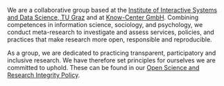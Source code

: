 We are a collaborative group based at the [Institute of Interactive Systems and Data Science, TU Graz](https://www.tugraz.at/institute/isds/home/) and at [Know-Center GmbH](https://www.know-center.at/). Combining competences in information science, sociology, and psychology, we conduct meta-research to investigate and assess services, policies, and practices that make research more open, responsible and reproducible.

As a group, we are dedicated to practicing transparent, participatory and inclusive research. We have therefore set principles for ourselves we are committed to uphold. These can be found in our [Open Science and Research Integrity Policy](https://orrg.eu/conduct/).

